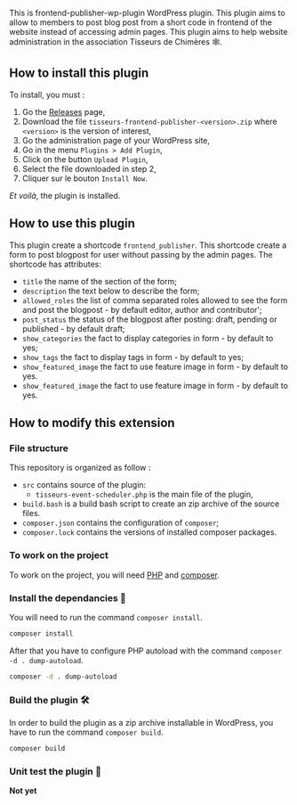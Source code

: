 This is frontend-publisher-wp-plugin WordPress plugin. This plugin aims to allow to members to post blog post from a short code in frontend of the website instead of accessing admin pages. This plugin aims to help website administration in the association Tisseurs de Chimères 🕸️.


## How to install this plugin

To install, you must :

1. Go the [Releases](https://github.com/trambi/frontend-publisher-wp-plugin/releases) page,
1. Download the file `tisseurs-frontend-publisher-<version>.zip` where `<version>` is the version of interest,
1. Go the administration page of your WordPress site,
1. Go in the menu `Plugins > Add Plugin`,
1. Click on the button `Upload Plugin`,
1. Select the file downloaded in step 2,
1. Cliquer sur le bouton `Install Now`.

*Et voilà*, the plugin is installed.



## How to use this plugin

This plugin create a shortcode `frontend_publisher`. This shortcode create a form to post blogpost for user without passing by the admin pages. 
The shortcode has attributes:

- `title` the name of the section of the form;
- `description` the text below to describe the form;
- `allowed_roles` the list of comma separated roles allowed to see the form and post the blogpost - by default editor, author and contributor';
- `post_status` the status of the blogpost after posting: draft, pending or published - by default draft;
- `show_categories` the fact to display categories in form - by default to yes;
- `show_tags` the fact to display tags in form - by default to yes;
- `show_featured_image` the fact to use feature image in form - by default to yes.
- `show_featured_image` the fact to use feature image in form - by default to yes.


## How to modify this extension

### File structure

This repository is organized as follow :

 - `src` contains source of the plugin:
   - `tisseurs-event-scheduler.php` is the main file of the plugin,
 - `build.bash` is a build bash script to create an zip archive of the source files.
 - `composer.json` contains the configuration of `composer`;
 - `composer.lock` contains the versions of installed composer packages.

### To work on the project

To work on the project, you will need [PHP](https://www.php.net) and [composer](https://getcomposer.org/).

### Install the dependancies 🚚

You will need to run the command `composer install`.

```bash
composer install
```

After that you have to configure PHP autoload with the command `composer -d . dump-autoload`.

```bash
composer -d . dump-autoload
```

### Build the plugin 🛠️

In order to build the plugin as a zip archive installable in WordPress, you have to run the command `composer build`.

```bash
composer build
```

### Unit test the plugin 🧪

**Not yet**